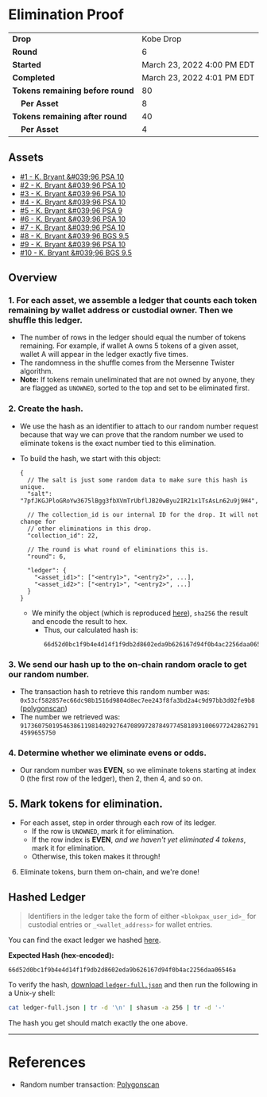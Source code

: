 # Elimination Proof

|                                       |                            |
| ------------------------------------- | -------------------------- |
| **Drop**                              | Kobe Drop                  |
| **Round**                             | 6                          |
| **Started**                           | March 23, 2022 4:00 PM EDT |
| **Completed**                         | March 23, 2022 4:01 PM EDT |
| **Tokens remaining before round**     | 80                         |
| **&nbsp;&nbsp;&nbsp;&nbsp;Per Asset** | 8                          |
| **Tokens remaining after round**      | 40                         |
| **&nbsp;&nbsp;&nbsp;&nbsp;Per Asset** | 4                          |

## Assets

-   [\#1 - K. Bryant &\#039;96 PSA 10](asset-1285.md)
-   [\#2 - K. Bryant &\#039;96 PSA 10](asset-1286.md)
-   [\#3 - K. Bryant &\#039;96 PSA 10](asset-1287.md)
-   [\#4 - K. Bryant &\#039;96 PSA 10](asset-1288.md)
-   [\#5 - K. Bryant &\#039;96 PSA 9](asset-1289.md)
-   [\#6 - K. Bryant &\#039;96 PSA 10](asset-1290.md)
-   [\#7 - K. Bryant &\#039;96 PSA 10](asset-1291.md)
-   [\#8 - K. Bryant &\#039;96 BGS 9.5](asset-1292.md)
-   [\#9 - K. Bryant &\#039;96 PSA 10](asset-1293.md)
-   [\#10 - K. Bryant &\#039;96 BGS 9.5](asset-1294.md)

## Overview

### 1. For each asset, we assemble a ledger that counts each token remaining by wallet address or custodial owner. Then we shuffle this ledger.

-   The number of rows in the ledger should equal the number of tokens remaining. For example, if wallet A owns 5 tokens of a given asset, wallet A will appear in the ledger exactly five times.
-   The randomness in the shuffle comes from the Mersenne Twister algorithm.
-   **Note:** If tokens remain uneliminated that are not owned by anyone, they are flagged as `UNOWNED`, sorted to the top and set to be eliminated first.

### 2. Create the hash.

-   We use the hash as an identifier to attach to our random number request because that way we can prove that the random number we used to eliminate tokens is the exact number tied to this elimination.
-   To build the hash, we start with this object:

    ```jsonc
    {
      // The salt is just some random data to make sure this hash is unique.
      "salt": "7pfJKGJPloGRoYw3675lBgg3fbXVmTrUbflJB20wByu2IR21x1TsAsLn62u9j9H4",

      // The collection_id is our internal ID for the drop. It will not change for
      // other eliminations in this drop.
      "collection_id": 22,

      // The round is what round of eliminations this is.
      "round": 6,

      "ledger": {
        "<asset_id1>": ["<entry1>", "<entry2>", ...],
        "<asset_id2>": ["<entry1>", "<entry2>", ...]
      }
    }
    ```

    -   We minify the object (which is reproduced [here][ledger_full]), `sha256` the result and encode the result to hex.
        -   Thus, our calculated hash is:
            ```plain
            66d52d0bc1f9b4e4d14f1f9db2d8602eda9b626167d94f0b4ac2256daa06546a
            ```

### 3. We send our hash up to the on-chain random oracle to get our random number.

-   The transaction hash to retrieve this random number was: `0x53cf582857ec66dc98b1516d9804d8ec7ee243f8fa3bd2a4c9d97bb3d02fe9b8` ([polygonscan][random_txn])
-   The number we retrieved was: `91736075019546386119814029276470899728784977458189310069772428627914599655750`

### 4. Determine whether we eliminate evens or odds.

-   Our random number was **EVEN**, so we eliminate tokens starting at index 0 (the first row of the ledger), then 2, then 4, and so on.

## 5. Mark tokens for elimination.

-   For each asset, step in order through each row of its ledger.
    -   If the row is `UNOWNED`, mark it for elimination.
    -   If the row index is **EVEN**, _and we haven't yet eliminated 4 tokens_, mark it for elimination.
    -   Otherwise, this token makes it through!

6. Eliminate tokens, burn them on-chain, and we're done!

## Hashed Ledger

> Identifiers in the ledger take the form of either `<blokpax_user_id>_` for custodial entries or `_<wallet_address>` for wallet entries.

You can find the exact ledger we hashed [here][ledger_full].

**Expected Hash (hex-encoded):**

```
66d52d0bc1f9b4e4d14f1f9db2d8602eda9b626167d94f0b4ac2256daa06546a
```

To verify the hash, [download `ledger-full.json`][ledger_full] and then run the following in a Unix-y shell:

```bash
cat ledger-full.json | tr -d '\n' | shasum -a 256 | tr -d '-'
```

The hash you get should match exactly the one above.

---

# References

-   Random number transaction: [Polygonscan][random_txn]

[random_txn]: https://polygonscan.com/tx/0x53cf582857ec66dc98b1516d9804d8ec7ee243f8fa3bd2a4c9d97bb3d02fe9b8
[ledger_full]: ledger-full.json
